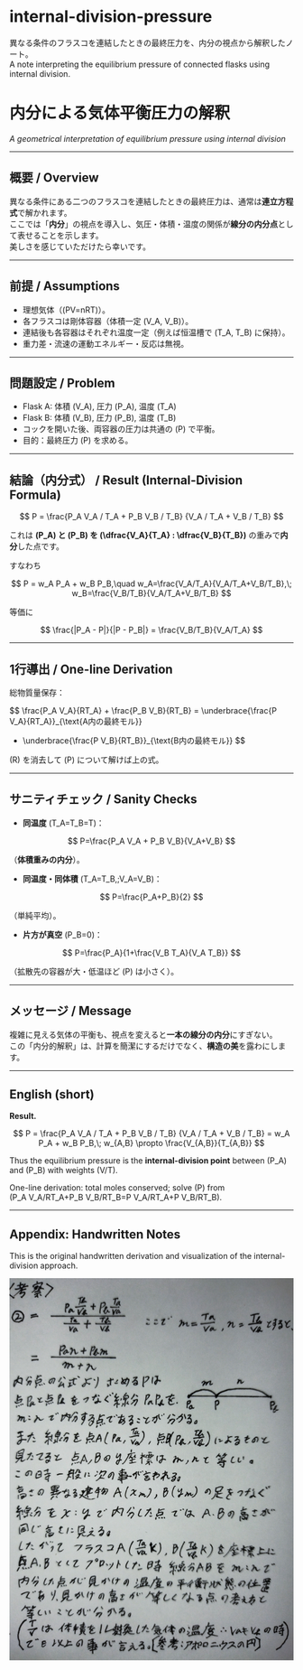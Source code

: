 # internal-division-pressure
異なる条件のフラスコを連結したときの最終圧力を、内分の視点から解釈したノート。  
A note interpreting the equilibrium pressure of connected flasks using internal division.

# 内分による気体平衡圧力の解釈  
*A geometrical interpretation of equilibrium pressure using internal division*

---

## 概要 / Overview
異なる条件にある二つのフラスコを連結したときの最終圧力は、通常は**連立方程式**で解かれます。  
ここでは「**内分**」の視点を導入し、気圧・体積・温度の関係が**線分の内分点**として表せることを示します。  
美しさを感じていただけたら幸いです。

---

## 前提 / Assumptions
- 理想気体（\(PV=nRT\)）。  
- 各フラスコは剛体容器（体積一定 \(V_A, V_B\)）。  
- 連結後も各容器はそれぞれ温度一定（例えば恒温槽で \(T_A, T_B\) に保持）。  
- 重力差・流速の運動エネルギー・反応は無視。

---

## 問題設定 / Problem
- Flask A: 体積 \(V_A\), 圧力 \(P_A\), 温度 \(T_A\)  
- Flask B: 体積 \(V_B\), 圧力 \(P_B\), 温度 \(T_B\)  
- コックを開いた後、両容器の圧力は共通の \(P\) で平衡。  
- 目的：最終圧力 \(P\) を求める。

---

## 結論（内分式） / Result (Internal-Division Formula)

$$
P =
\frac{P_A V_A / T_A + P_B V_B / T_B}
     {V_A / T_A + V_B / T_B}
$$

これは **\(P_A\) と \(P_B\) を \(\dfrac{V_A}{T_A} : \dfrac{V_B}{T_B}\)** の重みで**内分**した点です。  

すなわち

$$
P = w_A P_A + w_B P_B,\quad
w_A=\frac{V_A/T_A}{V_A/T_A+V_B/T_B},\;
w_B=\frac{V_B/T_B}{V_A/T_A+V_B/T_B}
$$

等価に

$$
\frac{|P_A - P|}{|P - P_B|}
= \frac{V_B/T_B}{V_A/T_A}
$$

---

## 1行導出 / One-line Derivation
総物質量保存：

$$
\frac{P_A V_A}{RT_A} + \frac{P_B V_B}{RT_B}
= \underbrace{\frac{P V_A}{RT_A}}_{\text{A内の最終モル}} 
+ \underbrace{\frac{P V_B}{RT_B}}_{\text{B内の最終モル}}
$$

\(R\) を消去して \(P\) について解けば上の式。

---

## サニティチェック / Sanity Checks
- **同温度** \(T_A=T_B=T\)：  

$$
P=\frac{P_A V_A + P_B V_B}{V_A+V_B}
$$

（**体積重みの内分**）。

- **同温度・同体積** \(T_A=T_B,\;V_A=V_B\)：  

$$
P=\frac{P_A+P_B}{2}
$$

（単純平均）。

- **片方が真空** \(P_B=0\)：  

$$
P=\frac{P_A}{1+\frac{V_B T_A}{V_A T_B}}
$$

（拡散先の容器が大・低温ほど \(P\) は小さく）。

---

## メッセージ / Message
複雑に見える気体の平衡も、視点を変えると**一本の線分の内分**にすぎない。  
この「内分的解釈」は、計算を簡潔にするだけでなく、**構造の美**を露わにします。

---

## English (short)
**Result.**  

$$
P =
\frac{P_A V_A / T_A + P_B V_B / T_B}
     {V_A / T_A + V_B / T_B}
= w_A P_A + w_B P_B,\;
w_{A,B} \propto \frac{V_{A,B}}{T_{A,B}}
$$

Thus the equilibrium pressure is the **internal-division point** between \(P_A\) and \(P_B\) with weights \(V/T\).  

One-line derivation: total moles conserved; solve \(P\) from  
\(P_A V_A/RT_A+P_B V_B/RT_B=P V_A/RT_A+P V_B/RT_B\).

---

## Appendix: Handwritten Notes
This is the original handwritten derivation and visualization of the internal-division approach.

![Handwritten Notes](IMG_20251003_182617.jpg)

